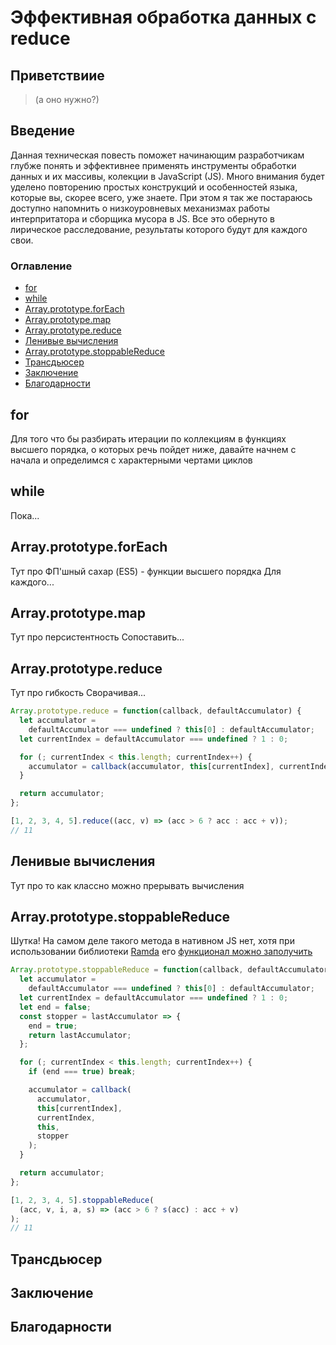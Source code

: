 # Эффективная обработка данных с reduce

## Приветствиие

> (а оно нужно?)

## Введение

Данная техническая повесть поможет начинающим разработчикам глубже понять и эффективнее применять инструменты обработки данных и их массивы, колекции в JavaScript (JS). Много внимания будет уделено повторению простых конструкций и особенностей языка, которые вы, скорее всего, уже знаете. При этом я так же постараюсь доступно напомнить о низкоуровневых механизмах работы интерпритатора и сборщика мусора в JS. Все это обернуто в лирическое расследование, результаты которого будут для каждого свои.

### Оглавление

* [for](#for)
* [while](#while)
* [Array.prototype.forEach](#array.prototype.forEach)
* [Array.prototype.map](#array.prototype.map)
* [Array.prototype.reduce](#array.prototype.reduce)
* [Ленивые вычисления](#lazy-evaluation)
* [Array.prototype.stoppableReduce](#array.prototype.stoppableReduce)
* [Трансдьюсер](#transducer)
* [Заключение](#conclusion)
* [Благодарности](#gratitude)


## for

Для того что бы разбирать итерации по коллекциям в функциях высшего порядка, о которых речь пойдет ниже, давайте начнем с начала и определимся с характерными чертами циклов

## while

Пока...

## <a id="array.prototype.forEach">Array.prototype.forEach</a>

Тут про ФП'шный сахар (ES5) - функции высшего порядка
Для каждого...

## <a id="array.prototype.map">Array.prototype.map</a>

Тут про персистентность
Сопоставить...

## <a id="array.prototype.reduce">Array.prototype.reduce</a>

Тут про гибкость
Сворачивая...

```javascript
Array.prototype.reduce = function(callback, defaultAccumulator) {
  let accumulator =
    defaultAccumulator === undefined ? this[0] : defaultAccumulator;
  let currentIndex = defaultAccumulator === undefined ? 1 : 0;

  for (; currentIndex < this.length; currentIndex++) {
    accumulator = callback(accumulator, this[currentIndex], currentIndex, this);
  }

  return accumulator;
};
```

```javascript
[1, 2, 3, 4, 5].reduce((acc, v) => (acc > 6 ? acc : acc + v));
// 11
```

## <a id="lazy-evaluation">Ленивые вычисления</a>

Тут про то как классно можно прерывать вычисления

## <a id="array.prototype.stoppableReduce">Array.prototype.stoppableReduce</a>

Шутка! На самом деле такого метода в нативном JS нет, хотя при использовании библиотеки [Ramda](http://ramdajs.com/) его [функционал можно заполучить](http://ramdajs.com/docs/#reduced)

```javascript
Array.prototype.stoppableReduce = function(callback, defaultAccumulator) {
  let accumulator =
    defaultAccumulator === undefined ? this[0] : defaultAccumulator;
  let currentIndex = defaultAccumulator === undefined ? 1 : 0;
  let end = false;
  const stopper = lastAccumulator => {
    end = true;
    return lastAccumulator;
  };

  for (; currentIndex < this.length; currentIndex++) {
    if (end === true) break;

    accumulator = callback(
      accumulator,
      this[currentIndex],
      currentIndex,
      this,
      stopper
    );
  }

  return accumulator;
};
```

```javascript
[1, 2, 3, 4, 5].stoppableReduce(
  (acc, v, i, a, s) => (acc > 6 ? s(acc) : acc + v)
);
// 11
```

## <a id="transducers">Трансдьюсер</a>

## <a id="conclusion">Заключение</a>

## <a id="gratitude">Благодарности</a>

